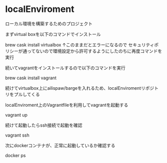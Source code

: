 # localEnviroment
ローカル環境を構築するためのプロジェクト

まずvirtual boxを以下のコマンドでインストール

brew cask install virtualbox
↑このままだとエラーになるので
セキュリティポリシーが通ってないので環境設定から許可するようにしたのちに再度コマンドを実行

続いてvagrantをインストールするので以下のコマンドを実行

brew cask install vagrant

続けてvirtualbox上にailispaw/bargeを入れるため、localEnviromentリポジトリをプルしてくる

localEnviroment上のVagrantfileを利用してvagrantを起動する

vagrant up

続けて起動したらssh接続で起動を確認

vagrant ssh

次にdockerコンテナが、正常に起動しているか確認する

docker ps
